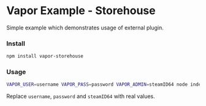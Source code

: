 # Vapor Example - Storehouse

Simple example which demonstrates usage of external plugin.

### Install

```sh
npm install vapor-storehouse
```

### Usage

```sh
VAPOR_USER=username VAPOR_PASS=password VAPOR_ADMIN=steamID64 node index.js
```

Replace `username`, `password` and `steamID64` with real values.
